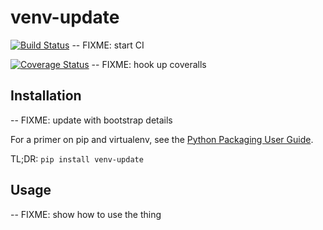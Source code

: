 # venv-update


[![Build Status](https://travis-ci.org/Yelp/venv-update.svg)](https://travis-ci.org/Yelp/venv-update)
-- FIXME: start CI

[![Coverage
Status](https://img.shields.io/coveralls/Yelp/<package>.svg?branch=master)](https://coveralls.io/r/Yelp/<package>)
-- FIXME: hook up coveralls


## Installation
-- FIXME: update with bootstrap details

For a primer on pip and virtualenv, see the [Python Packaging User Guide](https://python-packaging-user-guide.readthedocs.org/en/latest/tutorial.html).

TL;DR: `pip install venv-update`


## Usage

-- FIXME: show how to use the thing
